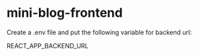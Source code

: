 # mini-blog-frontend

Create a .env file and put the following variable for backend url:

REACT_APP_BACKEND_URL
